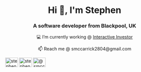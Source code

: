 <h1 align="center">Hi 👋, I'm Stephen</h1>
<h3 align="center">A software developer from Blackpool, UK</h3>

<p align="center"> 💻  I’m currently working @ <a href="www.ii.co.uk">Interactive Investor</a></p>

<p align="center"> 📫  Reach me @ smccarrick2804@gmail.com </p>


<a href="https://linkedin.com/in/stephen-mccarrick" target="blank"><img align="center" src="https://cdn.jsdelivr.net/npm/simple-icons@3.0.1/icons/linkedin.svg" alt="stephen-mccarrick" height="30" width="40" /></a>
<a href="https://instagram.com/stephenmccarrick_" target="blank"><img align="center" src="https://cdn.jsdelivr.net/npm/simple-icons@3.0.1/icons/instagram.svg" alt="stephenmccarrick_" height="30" width="40" /></a>
<a href="https://medium.com/@smccarrick2804" target="blank"><img align="center" src="https://cdn.jsdelivr.net/npm/simple-icons@3.0.1/icons/medium.svg" alt="@smccarrick2804" height="30" width="40" /></a>



